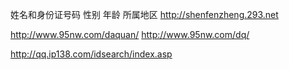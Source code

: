 

姓名和身份证号码 	性别 	年龄 	所属地区
http://shenfenzheng.293.net

http://www.95nw.com/daquan/
http://www.95nw.com/dq/


http://qq.ip138.com/idsearch/index.asp

